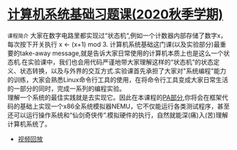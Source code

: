 # [计算机系统基础习题课(2020秋季学期)](http://jyywiki.cn/ICS/2020/)
```课程简介``` 大家在数字电路里都实现过“状态机“,例如一个计数器内部存储了数字x，每次按下开关执行 x <- (x+1) mod 3. 计算机系统基础这门课(以及实验部分)最重要的take-away message,就是告诉大家日常使用的计算机本质上也是这么一个状态机.在实验课中，我们也会用代码严谨地带大家理解这样的“状态机”的状态定义、状态转换，以及与外界的交互方式.实验课首先承担了大家对"系统编程"能力的训练，大家会熟悉Linux命令行工具的使用，在将命令行工具变成大家日常生活的一部分的同时，完成一系列的编程实验。   
理解一个系统的最佳实践就是去实现它。因此在本课程的[PA部分](https://nju-projectn.github.io/ics-pa-gitbook/ics2020/),你将会在框架代码的基础上实现一个x86全系统模拟器NEMU，它不仅能运行各类测试程序，甚至还可以运行操作系统和“仙剑奇侠传”.模拟硬件的执行，自然就能深(痛)入(苦)理解计算机系统了。
- [视频回放](https://www.bilibili.com/video/BV1qa4y1j7xk/)